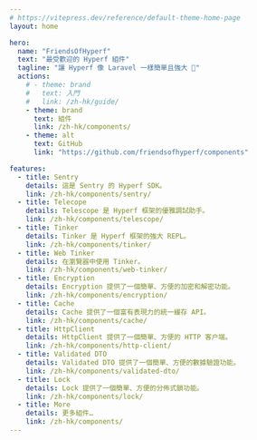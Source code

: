 ```yaml
---
# https://vitepress.dev/reference/default-theme-home-page
layout: home

hero:
  name: "FriendsOfHyperf"
  text: "最受歡迎的 Hyperf 組件"
  tagline: "讓 Hyperf 像 Laravel 一樣簡單且強大 🚀"
  actions:
    # - theme: brand
    #   text: 入門
    #   link: /zh-hk/guide/
    - theme: brand
      text: 組件
      link: /zh-hk/components/
    - theme: alt
      text: GitHub
      link: "https://github.com/friendsofhyperf/components"

features:
  - title: Sentry
    details: 這是 Sentry 的 Hyperf SDK。
    link: /zh-hk/components/sentry/
  - title: Telecope
    details: Telescope 是 Hyperf 框架的優雅調試助手。
    link: /zh-hk/components/telescope/
  - title: Tinker
    details: Tinker 是 Hyperf 框架的強大 REPL。
    link: /zh-hk/components/tinker/
  - title: Web Tinker
    details: 在瀏覽器中使用 Tinker。
    link: /zh-hk/components/web-tinker/
  - title: Encryption
    details: Encryption 提供了一個簡單、方便的加密和解密功能。
    link: /zh-hk/components/encryption/
  - title: Cache
    details: Cache 提供了一個富有表現力的統一緩存 API。
    link: /zh-hk/components/cache/
  - title: HttpClient
    details: HttpClient 提供了一個簡單、方便的 HTTP 客户端。
    link: /zh-hk/components/http-client/
  - title: Validated DTO
    details: Validated DTO 提供了一個簡單、方便的數據驗證功能。
    link: /zh-hk/components/validated-dto/
  - title: Lock
    details: Lock 提供了一個簡單、方便的分佈式鎖功能。
    link: /zh-hk/components/lock/
  - title: More
    details: 更多組件…
    link: /zh-hk/components/
---
```


